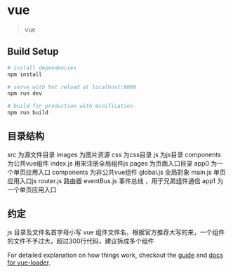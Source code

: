 # vue

> vue

## Build Setup

``` bash
# install dependencies
npm install

# serve with hot reload at localhost:8080
npm run dev

# build for production with minification
npm run build
```

## 目录结构

src 为源文件目录
    images 为图片资源
    css 为css目录
    js 为js目录
        components 为公共vue组件
            index.js 用来注册全局组件js
        pages 为页面入口目录
            app0 为一个单页应用入口
                components 为非公共vue组件
                global.js 全局對象
                main.js 单页应用入口js
                router.js 路由器
                eventBus.js  事件总线 ，用于兄弟组件通信
            app1 为一个单页应用入口

## 约定
js 目录及文件名首字母小写 
vue 组件文件名，根据官方推荐大写的来，一个组件的文件不予过大，超过300行代码，建议拆成多个组件


For detailed explanation on how things work, checkout the [guide](http://vuejs-templates.github.io/webpack/) and [docs for vue-loader](http://vuejs.github.io/vue-loader).
